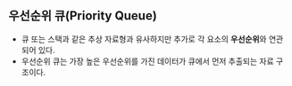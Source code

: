 ## 우선순위 큐(Priority Queue)
- 큐 또는 스택과 같은 추상 자료형과 유사하지만 추가로 각 요소의 **우선순위**와 연관되어 있다.
- 우선순위 큐는 가장 높은 우선순위를 가진 데이터가 큐에서 먼저 추출되는 자료 구조이다. 